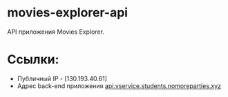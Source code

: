 # movies-explorer-api
API приложения Movies Explorer.

# Ссылки:  
+ Публичный IP - [130.193.40.61]
+ Адрес back-end приложения [api.vservice.students.nomoreparties.xyz](https://api.vservice.students.nomoreparties.xyz) 